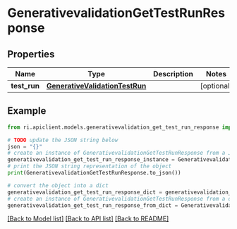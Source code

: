 # GenerativevalidationGetTestRunResponse


## Properties

Name | Type | Description | Notes
------------ | ------------- | ------------- | -------------
**test_run** | [**GenerativeValidationTestRun**](GenerativeValidationTestRun.md) |  | [optional] 

## Example

```python
from ri.apiclient.models.generativevalidation_get_test_run_response import GenerativevalidationGetTestRunResponse

# TODO update the JSON string below
json = "{}"
# create an instance of GenerativevalidationGetTestRunResponse from a JSON string
generativevalidation_get_test_run_response_instance = GenerativevalidationGetTestRunResponse.from_json(json)
# print the JSON string representation of the object
print(GenerativevalidationGetTestRunResponse.to_json())

# convert the object into a dict
generativevalidation_get_test_run_response_dict = generativevalidation_get_test_run_response_instance.to_dict()
# create an instance of GenerativevalidationGetTestRunResponse from a dict
generativevalidation_get_test_run_response_from_dict = GenerativevalidationGetTestRunResponse.from_dict(generativevalidation_get_test_run_response_dict)
```
[[Back to Model list]](../README.md#documentation-for-models) [[Back to API list]](../README.md#documentation-for-api-endpoints) [[Back to README]](../README.md)

